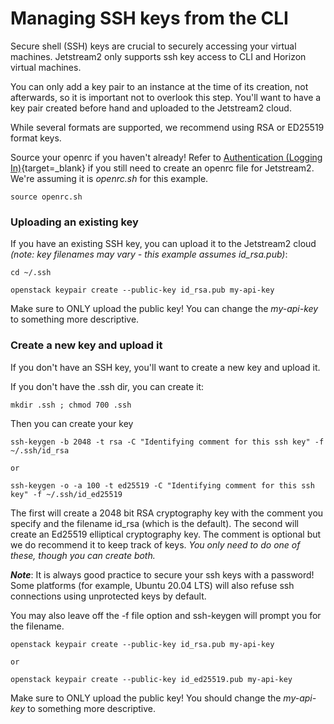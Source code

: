 # Managing SSH keys from the CLI

Secure shell (SSH) keys are crucial to securely accessing your virtual machines. Jetstream2 only supports ssh key access to CLI and Horizon virtual machines.

You can only add a key pair to an instance at the time of its creation, not afterwards, so it is important not to overlook this step. You'll want to have a key pair created before hand and uploaded to the Jetstream2 cloud.

While several formats are supported, we recommend using RSA or ED25519 format keys.

Source your openrc if you haven't already! Refer to [Authentication (Logging In)](../auth/#setting-up-application-credentials-and-openrcsh-for-the-jetstream2-cli){target=_blank} if you still need to create an openrc file for Jetstream2. We're assuming it is *openrc.sh* for this example.

    source openrc.sh

### Uploading an existing key

If you have an existing SSH key, you can upload it to the Jetstream2 cloud *(note: key filenames may vary - this example assumes id_rsa.pub)*:

    cd ~/.ssh

    openstack keypair create --public-key id_rsa.pub my-api-key

Make sure to ONLY upload the public key! You can change the *my-api-key* to something more descriptive.

### Create a new key and upload it

If you don't have an SSH key, you'll want to create a new key and upload it.

If you don't have the .ssh dir, you can create it:

    mkdir .ssh ; chmod 700 .ssh

Then you can create your key

    ssh-keygen -b 2048 -t rsa -C "Identifying comment for this ssh key" -f ~/.ssh/id_rsa

    or

    ssh-keygen -o -a 100 -t ed25519 -C "Identifying comment for this ssh key" -f ~/.ssh/id_ed25519

The first will create a 2048 bit RSA cryptography key with the comment you specify and the filename id_rsa (which is the default). The second will create an Ed25519 elliptical cryptography key. The comment is optional but we do recommend it to keep track of keys. *You only need to do one of these, though you can create both.*

***Note***: It is always good practice to secure your ssh keys with a password! Some platforms (for example, Ubuntu 20.04 LTS) will also refuse ssh connections using unprotected keys by default.

You may also leave off the -f file option and ssh-keygen will prompt you for the filename.

    openstack keypair create --public-key id_rsa.pub my-api-key

    or

    openstack keypair create --public-key id_ed25519.pub my-api-key

Make sure to ONLY upload the public key! You should change the *my-api-key* to something more descriptive.
